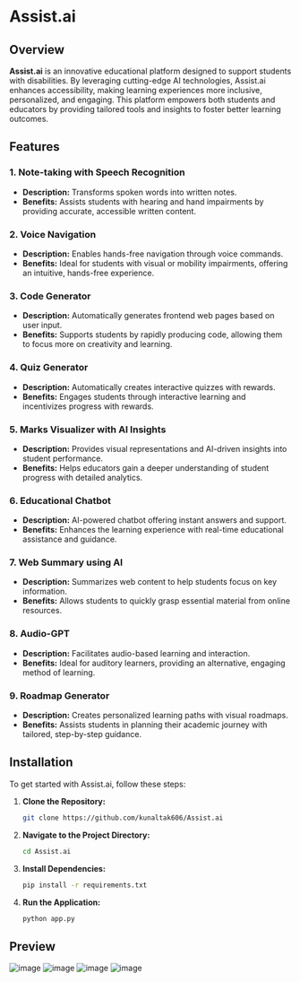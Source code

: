 # Assist.ai

## Overview
**Assist.ai** is an innovative educational platform designed to support students with disabilities. By leveraging cutting-edge AI technologies, Assist.ai enhances accessibility, making learning experiences more inclusive, personalized, and engaging. This platform empowers both students and educators by providing tailored tools and insights to foster better learning outcomes.

## Features

### 1. Note-taking with Speech Recognition
- **Description:** Transforms spoken words into written notes.
- **Benefits:** Assists students with hearing and hand impairments by providing accurate, accessible written content.

### 2. Voice Navigation
- **Description:** Enables hands-free navigation through voice commands.
- **Benefits:** Ideal for students with visual or mobility impairments, offering an intuitive, hands-free experience.

### 3. Code Generator
- **Description:** Automatically generates frontend web pages based on user input.
- **Benefits:** Supports students by rapidly producing code, allowing them to focus more on creativity and learning.

### 4. Quiz Generator
- **Description:** Automatically creates interactive quizzes with rewards.
- **Benefits:** Engages students through interactive learning and incentivizes progress with rewards.

### 5. Marks Visualizer with AI Insights
- **Description:** Provides visual representations and AI-driven insights into student performance.
- **Benefits:** Helps educators gain a deeper understanding of student progress with detailed analytics.

### 6. Educational Chatbot
- **Description:** AI-powered chatbot offering instant answers and support.
- **Benefits:** Enhances the learning experience with real-time educational assistance and guidance.

### 7. Web Summary using AI
- **Description:** Summarizes web content to help students focus on key information.
- **Benefits:** Allows students to quickly grasp essential material from online resources.

### 8. Audio-GPT
- **Description:** Facilitates audio-based learning and interaction.
- **Benefits:** Ideal for auditory learners, providing an alternative, engaging method of learning.

### 9. Roadmap Generator
- **Description:** Creates personalized learning paths with visual roadmaps.
- **Benefits:** Assists students in planning their academic journey with tailored, step-by-step guidance.

## Installation

To get started with Assist.ai, follow these steps:

1. **Clone the Repository:**
   ```bash
   git clone https://github.com/kunaltak606/Assist.ai
   ```

2. **Navigate to the Project Directory:**
   ```bash
   cd Assist.ai
   ```

3. **Install Dependencies:**
   ```bash
   pip install -r requirements.txt
   ```

4. **Run the Application:**
   ```bash
   python app.py
   ```


## Preview
![image](https://github.com/user-attachments/assets/87d43126-607f-4162-ada5-ea3430f8cde1)
![image](https://github.com/user-attachments/assets/af78d6ce-1bee-408b-bbb7-8a5a8e606dce)
![image](https://github.com/user-attachments/assets/d25fd69b-4451-4929-a85a-210b9e2a91e9)
![image](https://github.com/user-attachments/assets/fabf3bc2-5902-40d9-a6d8-6337e138b55e)



